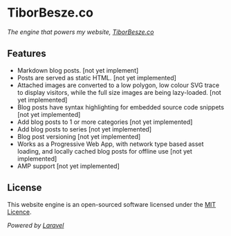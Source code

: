 # TiborBesze.co
*The engine that powers my website, [TiborBesze.co](https://tiborbesze.co)*

## Features

- Markdown blog posts. [not yet implement]
- Posts are served as static HTML. [not yet implemented]
- Attached images are converted to a low polygon, low colour SVG trace to display visitors, while the full size images are being lazy-loaded. [not yet implemented]
- Blog posts have syntax highlighting for embedded source code snippets [not yet implemented]
- Add blog posts to 1 or more categories [not yet implemented]
- Add blog posts to series [not yet implemented]
- Blog post versioning [not yet implemented]
- Works as a Progressive Web App, with network type based asset loading, and locally cached blog posts for offline use [not yet implemented]
- AMP support [not yet implemented]

## License

This website engine is an open-sourced software licensed under the [MIT Licence](http://opensource.org/licenses/MIT).

*Powered by [Laravel](https://github.com/laravel/laravel)*
